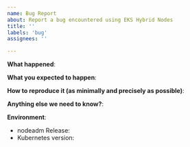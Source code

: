 ```yaml
---
name: Bug Report
about: Report a bug encountered using EKS Hybrid Nodes
title: ''
labels: 'bug'
assignees: ''

---
```


<!--
If you are having an issue with EKS on AWS, please to go to https://aws.amazon.com/eks/ for documentation and support.

If you are having issues using nodeadm or CloudFormation templates in this repo to create a hybrid EKS cluster, you're in the right place!

Please use this template while reporting a bug and provide as much info as possible. Please also search for existing open and closed issues that may answer your question. Thanks!-->

**What happened**:

**What you expected to happen**:

**How to reproduce it (as minimally and precisely as possible)**:

**Anything else we need to know?**:

**Environment**:
- nodeadm Release:
- Kubernetes version:

<!-- If this is a security issue, please do not discuss on GitHub. Please report any suspected or confirmed security issues to AWS Security https://aws.amazon.com/security/vulnerability-reporting/ -->

